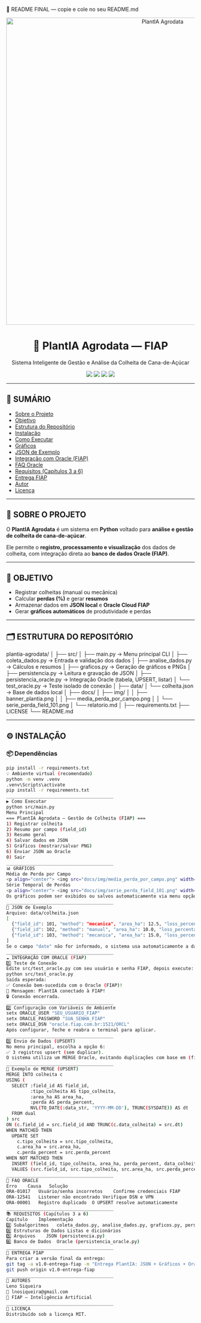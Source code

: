 
🚀 README FINAL — copie e cole no seu README.md
<p align="center">
  <img src="docs/img/banner_plantia.png" alt="PlantIA Agrodata" width="820" />
</p>

<h1 align="center"><b>🌾 PlantIA Agrodata — FIAP</b></h1>
<p align="center">
  Sistema Inteligente de Gestão e Análise da Colheita de Cana-de-Açúcar
</p>

<p align="center">
  <img src="https://img.shields.io/badge/status-ativo-success?style=for-the-badge" />
  <img src="https://img.shields.io/badge/python-3.11+-blue?style=for-the-badge" />
  <img src="https://img.shields.io/badge/oracle-integrado-orange?style=for-the-badge" />
  <img src="https://img.shields.io/badge/licença-MIT-black?style=for-the-badge" />
</p>

---

## 📑 SUMÁRIO

- [Sobre o Projeto](#sobre-o-projeto)
- [Objetivo](#objetivo)
- [Estrutura do Repositório](#estrutura-do-repositório)
- [Instalação](#instalação)
- [Como Executar](#como-executar)
- [Gráficos](#gráficos)
- [JSON de Exemplo](#json-de-exemplo)
- [Integração com Oracle (FIAP)](#integração-com-oracle-fiap)
- [FAQ Oracle](#faq-oracle)
- [Requisitos (Capítulos 3 a 6)](#requisitos-capítulos-3-a-6)
- [Entrega FIAP](#entrega-fiap)
- [Autor](#autor)
- [Licença](#licença)

---

## 🧩 **SOBRE O PROJETO**

O **PlantIA Agrodata** é um sistema em **Python** voltado para **análise e gestão de colheita de cana-de-açúcar**.

Ele permite o **registro, processamento e visualização** dos dados de colheita, com integração direta ao **banco de dados Oracle (FIAP)**.

---

## 🎯 **OBJETIVO**

- Registrar colheitas (manual ou mecânica)  
- Calcular **perdas (%)** e gerar **resumos**  
- Armazenar dados em **JSON local** e **Oracle Cloud FIAP**  
- Gerar **gráficos automáticos** de produtividade e perdas

---

## 🗂️ **ESTRUTURA DO REPOSITÓRIO**

plantia-agrodata/
│
├── src/
│ ├── main.py → Menu principal CLI
│ ├── coleta_dados.py → Entrada e validação dos dados
│ ├── analise_dados.py → Cálculos e resumos
│ ├── graficos.py → Geração de gráficos e PNGs
│ ├── persistencia.py → Leitura e gravação de JSON
│ ├── persistencia_oracle.py → Integração Oracle (tabela, UPSERT, listar)
│ └── test_oracle.py → Teste isolado de conexão
│
├── data/
│ └── colheita.json → Base de dados local
│
├── docs/
│ ├── img/
│ │ ├── banner_plantia.png
│ │ ├── media_perda_por_campo.png
│ │ └── serie_perda_field_101.png
│ └── relatorio.md
│
├── requirements.txt
├── LICENSE
└── README.md

---

## ⚙️ **INSTALAÇÃO**

### 📦 Dependências
```bash
pip install -r requirements.txt
💡 Ambiente virtual (recomendado)
python -m venv .venv
.venv\Scripts\activate
pip install -r requirements.txt
________________________________________
▶️ Como Executar
python src/main.py
Menu Principal
=== PlantIA Agrodata — Gestão de Colheita (FIAP) ===
1) Registrar colheita
2) Resumo por campo (field_id)
3) Resumo geral
4) Salvar dados em JSON
5) Gráficos (mostrar/salvar PNG)
6) Enviar JSON ao Oracle
0) Sair
________________________________________
📊 GRÁFICOS
Média de Perda por Campo
<p align="center"> <img src="docs/img/media_perda_por_campo.png" width="640" /> </p> 
Série Temporal de Perdas
<p align="center"> <img src="docs/img/serie_perda_field_101.png" width="640" /> </p> 
Os gráficos podem ser exibidos ou salvos automaticamente via menu opção 5.
________________________________________
💾 JSON de Exemplo
Arquivo: data/colheita.json
[
  {"field_id": 101, "method": "mecanica", "area_ha": 12.5, "loss_percentage": 3.2, "date": "2025-10-14"},
  {"field_id": 102, "method": "manual", "area_ha": 10.0, "loss_percentage": 1.8, "date": "2025-10-14"},
  {"field_id": 103, "method": "mecanica", "area_ha": 15.0, "loss_percentage": 2.7}
]
Se o campo "date" não for informado, o sistema usa automaticamente a data atual (TRUNC(SYSDATE)).
________________________________________
☁️ INTEGRAÇÃO COM ORACLE (FIAP)
1️⃣ Teste de Conexão
Edite src/test_oracle.py com seu usuário e senha FIAP, depois execute:
python src/test_oracle.py
Saída esperada:
✅ Conexão bem-sucedida com o Oracle (FIAP)!
🔹 Mensagem: PlantIA conectado à FIAP!
🔒 Conexão encerrada.
________________________________________
2️⃣ Configuração com Variáveis de Ambiente
setx ORACLE_USER "SEU_USUARIO_FIAP"
setx ORACLE_PASSWORD "SUA_SENHA_FIAP"
setx ORACLE_DSN "oracle.fiap.com.br:1521/ORCL"
Após configurar, feche e reabra o terminal para aplicar.
________________________________________
3️⃣ Envio de Dados (UPSERT)
No menu principal, escolha a opção 6:
✅ 3 registros upsert (sem duplicar).
O sistema utiliza um MERGE Oracle, evitando duplicações com base em (field_id, TRUNC(data_colheita)).
________________________________________
🧠 Exemplo de MERGE (UPSERT)
MERGE INTO colheita c
USING (
  SELECT :field_id AS field_id,
         :tipo_colheita AS tipo_colheita,
         :area_ha AS area_ha,
         :perda AS perda_percent,
         NVL(TO_DATE(:data_str, 'YYYY-MM-DD'), TRUNC(SYSDATE)) AS dt
  FROM dual
) src
ON (c.field_id = src.field_id AND TRUNC(c.data_colheita) = src.dt)
WHEN MATCHED THEN
  UPDATE SET
    c.tipo_colheita = src.tipo_colheita,
    c.area_ha = src.area_ha,
    c.perda_percent = src.perda_percent
WHEN NOT MATCHED THEN
  INSERT (field_id, tipo_colheita, area_ha, perda_percent, data_colheita)
  VALUES (src.field_id, src.tipo_colheita, src.area_ha, src.perda_percent, src.dt);
________________________________________
🧩 FAQ ORACLE
Erro	Causa	Solução
ORA-01017	Usuário/senha incorretos	Confirme credenciais FIAP
ORA-12541	Listener não encontrado	Verifique DSN e VPN
ORA-00001	Registro duplicado	O UPSERT resolve automaticamente
________________________________________
📚 REQUISITOS (Capítulos 3 a 6)
Capítulo	Implementação
3️⃣ Subalgoritmos	coleta_dados.py, analise_dados.py, graficos.py, persistencia.py
4️⃣ Estruturas de Dados	Listas e dicionários
5️⃣ Arquivos	JSON (persistencia.py)
6️⃣ Banco de Dados	Oracle (persistencia_oracle.py)
________________________________________
🚀 ENTREGA FIAP
Para criar a versão final da entrega:
git tag -a v1.0-entrega-fiap -m "Entrega PlantIA: JSON + Gráficos + Oracle UPSERT"
git push origin v1.0-entrega-fiap
________________________________________
👤 AUTORES
Leno Siqueira
📧 lnosiqueira@gmail.com
💼 FIAP — Inteligência Artificial
________________________________________
📜 LICENÇA
Distribuído sob a licença MIT.
